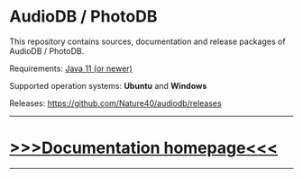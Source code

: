 # AudioDB / PhotoDB

This repository contains sources, documentation and release packages of AudioDB / PhotoDB.  

Requirements: [Java 11 (or newer)](https://adoptium.net)

Supported operation systems: **Ubuntu** and **Windows**

Releases: https://github.com/Nature40/audiodb/releases

---

# [>>>**Documentation homepage**<<<](https://envima.github.io/photodb/)

---
